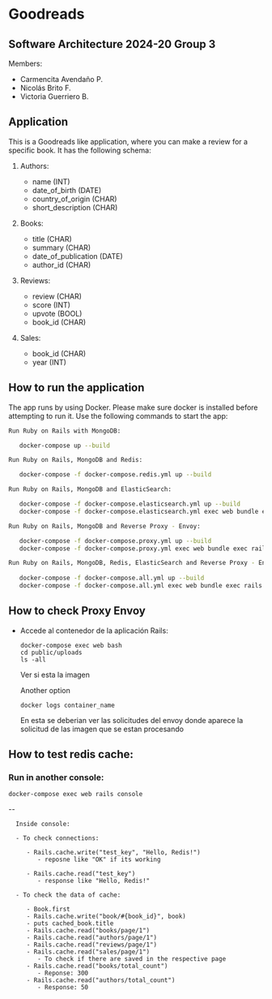 # Goodreads

## Software Architecture 2024-20 Group 3

Members:

- Carmencita Avendaño P.
- Nicolás Brito F.
- Victoria Guerriero B.

## Application

This is a Goodreads like application, where you can make a review for a specific book. It has the following schema:

1. Authors:

   - name (INT)
   - date_of_birth (DATE)
   - country_of_origin (CHAR)
   - short_description (CHAR)

2. Books:

   - title (CHAR)
   - summary (CHAR)
   - date_of_publication (DATE)
   - author_id (CHAR)

3. Reviews:

   - review (CHAR)
   - score (INT)
   - upvote (BOOL)
   - book_id (CHAR)

4. Sales:
   - book_id (CHAR)
   - year (INT)

## How to run the application

The app runs by using Docker. Please make sure docker is installed before attempting to run it. Use the following commands to start the app:

```zsh
Run Ruby on Rails with MongoDB:

   docker-compose up --build
```

```zsh
Run Ruby on Rails, MongoDB and Redis:

   docker-compose -f docker-compose.redis.yml up --build
```

```zsh
Run Ruby on Rails, MongoDB and ElasticSearch:

   docker-compose -f docker-compose.elasticsearch.yml up --build
   docker-compose -f docker-compose.elasticsearch.yml exec web bundle exec rails db:seed

```

```zsh
Run Ruby on Rails, MongoDB and Reverse Proxy - Envoy:

   docker-compose -f docker-compose.proxy.yml up --build
   docker-compose -f docker-compose.proxy.yml exec web bundle exec rails db:seed

```

```zsh
Run Ruby on Rails, MongoDB, Redis, ElasticSearch and Reverse Proxy - Envoy:
   
   docker-compose -f docker-compose.all.yml up --build
   docker-compose -f docker-compose.all.yml exec web bundle exec rails db:seed
```
## How to check Proxy Envoy

   - Accede al contenedor de la aplicación Rails:

         docker-compose exec web bash
         cd public/uploads
         ls -all

      Ver si esta la imagen 


      Another option

         docker logs container_name

      En esta se deberian ver las solicitudes del envoy donde aparece la solicitud de las imagen que se estan procesando


## How to test redis cache:

### Run in another console:

    docker-compose exec web rails console

--

      Inside console:

      - To check connections:

         - Rails.cache.write("test_key", "Hello, Redis!")
            - reposne like "OK" if its working

         - Rails.cache.read("test_key")
            - response like "Hello, Redis!"

      - To check the data of cache:

         - Book.first
         - Rails.cache.write("book/#{book_id}", book)
         - puts cached_book.title
         - Rails.cache.read("books/page/1")
         - Rails.cache.read("authors/page/1")
         - Rails.cache.read("reviews/page/1")
         - Rails.cache.read("sales/page/1")
            - To check if there are saved in the respective page
         - Rails.cache.read("books/total_count")
            - Reponse: 300
         - Rails.cache.read("authors/total_count")
            - Response: 50
